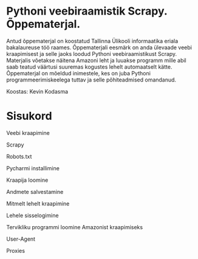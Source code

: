 # Pythoni veebiraamistik Scrapy. Õppematerjal.
Antud õppematerjal on koostatud Tallinna Ülikooli informaatika eriala bakalaureuse töö raames. Õppematerjali eesmärk on anda ülevaade veebi kraapimisest ja selle jaoks loodud Pythoni veebiraamistikust Scrapy. Materjalis võetakse näitena Amazoni leht ja luuakse programm mille abil saab teatud väärtusi suuremas kogustes lehelt automaatselt kätte. Õppematerjal on mõeldud inimestele, kes on juba Pythoni programmeerimiskeelega tuttav ja selle põhiteadmised omandanud.

Koostas: Kevin Kodasma

# Sisukord

Veebi kraapimine

Scrapy

Robots.txt

Pycharmi installimine

Kraapija loomine

Andmete salvestamine

Mitmelt lehelt kraapimine

Lehele sisselogimine

Tervikliku programmi loomine Amazonist kraapimiseks

User-Agent

Proxies
